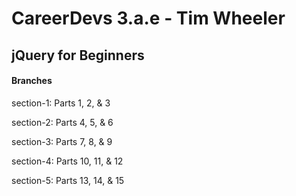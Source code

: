 # CareerDevs 3.a.e - Tim Wheeler

## jQuery for Beginners

#### Branches

section-1: Parts 1, 2, & 3

section-2: Parts 4, 5, & 6

section-3: Parts 7, 8, & 9

section-4: Parts 10, 11, & 12

section-5: Parts 13, 14, & 15